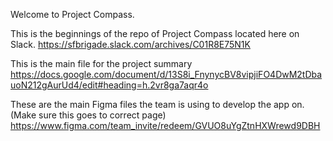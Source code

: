 Welcome to Project Compass.

This is the beginnings of the repo of Project Compass located here on Slack.
https://sfbrigade.slack.com/archives/C01R8E75N1K

This is the main file for the project summary
https://docs.google.com/document/d/13S8i_FnynycBV8vipjiFO4DwM2tDbauoN212gAurUd4/edit#heading=h.2vr8ga7aqr4o

These are the main Figma files the team is using to develop the app on.  
(Make sure this goes to correct page)
https://www.figma.com/team_invite/redeem/GVUO8uYgZtnHXWrewd9DBH
